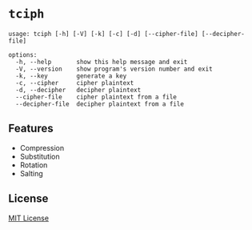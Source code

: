 # `tciph`

```
usage: tciph [-h] [-V] [-k] [-c] [-d] [--cipher-file] [--decipher-file]

options:
  -h, --help       show this help message and exit
  -V, --version    show program's version number and exit
  -k, --key        generate a key
  -c, --cipher     cipher plaintext
  -d, --decipher   decipher plaintext
  --cipher-file    cipher plaintext from a file
  --decipher-file  decipher plaintext from a file
```

## Features

- Compression
- Substitution
- Rotation
- Salting

## License

[MIT License](LICENSE)

